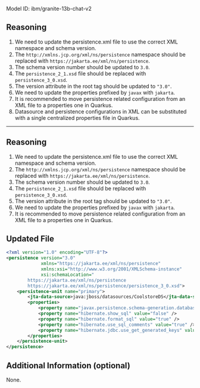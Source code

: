 Model ID: ibm/granite-13b-chat-v2
## Reasoning

1. We need to update the persistence.xml file to use the correct XML namespace and schema version.
2. The `http://xmlns.jcp.org/xml/ns/persistence` namespace should be replaced with `https://jakarta.ee/xml/ns/persistence`.
3. The schema version number should be updated to `3.0`.
4. The `persistence_2_1.xsd` file should be replaced with `persistence_3_0.xsd`.
5. The version attribute in the root tag should be updated to `"3.0"`.
6. We need to update the properties prefixed by `javax` with `jakarta`.
7. It is recommended to move persistence related configuration from an XML file to a properties one in Quarkus.
8. Datasource and persistence configurations in XML can be substituted with a single centralized properties file in Quarkus.
---
## Reasoning

1. We need to update the persistence.xml file to use the correct XML namespace and schema version.
2. The `http://xmlns.jcp.org/xml/ns/persistence` namespace should be replaced with `https://jakarta.ee/xml/ns/persistence`.
3. The schema version number should be updated to `3.0`.
4. The `persistence_2_1.xsd` file should be replaced with `persistence_3_0.xsd`.
5. The version attribute in the root tag should be updated to `"3.0"`.
6. We need to update the properties prefixed by `javax` with `jakarta`.
7. It is recommended to move persistence related configuration from an XML file to a properties one in Quarkus.

## Updated File

```xml
<?xml version="1.0" encoding="UTF-8"?>
<persistence version="3.0"
             xmlns="https://jakarta.ee/xml/ns/persistence"
             xmlns:xsi="http://www.w3.org/2001/XMLSchema-instance"
             xsi:schemaLocation="
        https://jakarta.ee/xml/ns/persistence
        https://jakarta.ee/xml/ns/persistence/persistence_3_0.xsd">
    <persistence-unit name="primary">
        <jta-data-source>java:jboss/datasources/CoolstoreDS</jta-data-source>
        <properties>
            <property name="javax.persistence.schema-generation.database.action" value="none"/>
            <property name="hibernate.show_sql" value="false" />
            <property name="hibernate.format_sql" value="true" />
            <property name="hibernate.use_sql_comments" value="true" />
            <property name="hibernate.jdbc.use_get_generated_keys" value="false" />
        </properties>
    </persistence-unit>
</persistence>
```

## Additional Information (optional)

None.